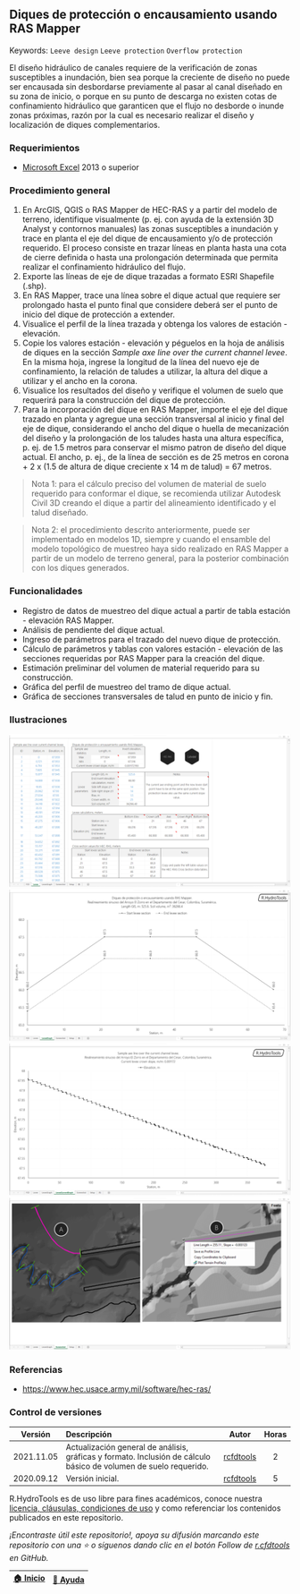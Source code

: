 ## Diques de protección o encausamiento usando RAS Mapper
Keywords: `Leeve design` `Leeve protection` `Overflow protection`

El diseño hidráulico de canales requiere de la verificación de zonas susceptibles a inundación, bien sea porque la creciente de diseño no puede ser encausada sin desbordarse previamente al pasar al canal diseñado en su zona de inicio, o porque en su punto de descarga no existen cotas de confinamiento hidráulico que garanticen que el flujo no desborde o inunde zonas próximas, razón por la cual es necesario realizar el diseño y localización de diques complementarios. 


### Requerimientos

* [Microsoft Excel](https://www.microsoft.com/en-us/microsoft-365/excel) 2013 o superior


### Procedimiento general

1. En ArcGIS, QGIS o RAS Mapper de HEC-RAS y a partir del modelo de terreno, identifique visualmente (p. ej. con ayuda de la extensión 3D Analyst y contornos manuales) las zonas susceptibles a inundación y trace en planta el eje del dique de encausamiento y/o de protección requerido. El proceso consiste en trazar líneas en planta hasta una cota de cierre definida o hasta una prolongación determinada que permita realizar el confinamiento hidráulico del flujo.
2. Exporte las líneas de eje de dique trazadas a formato ESRI Shapefile (.shp).
3. En RAS Mapper, trace una línea sobre el dique actual que requiere ser prolongado hasta el punto final que considere deberá ser el punto de inicio del dique de protección a extender.
4. Visualice el perfil de la línea trazada y obtenga los valores de estación - elevación.
5. Copie los valores estación - elevación y péguelos en la hoja de análisis de diques en la sección _Sample axe line over the current channel levee_. En la misma hoja, ingrese la longitud de la línea del nuevo eje de confinamiento, la relación de taludes a utilizar, la altura del dique a utilizar y el ancho en la corona.
6. Visualice los resultados del diseño y verifique el volumen de suelo que requerirá para la construcción del dique de protección.
7. Para la incorporación del dique en RAS Mapper, importe el eje del dique trazado en planta y agregue una sección transversal al inicio y final del eje de dique, considerando el ancho del dique o huella de mecanización del diseño y la prolongación de los taludes hasta una altura específica, p. ej. de 1.5 metros para conservar el mismo patron de diseño del dique actual. El ancho, p. ej., de la línea de sección es de 25 metros en corona + 2 x (1.5 de altura de dique creciente x 14 m de talud) = 67 metros.

> Nota 1: para el cálculo preciso del volumen de material de suelo requerido para conformar el dique, se recomienda utilizar Autodesk Civil 3D creando el dique a partir del alineamiento identificado y el talud diseñado.

> Nota 2: el procedimiento descrito anteriormente, puede ser implementado en modelos 1D, siempre y cuando el ensamble del modelo topológico de muestreo haya sido realizado en RAS Mapper a partir de un modelo de terreno general, para la posterior combinación con los diques generados.


### Funcionalidades

* Registro de datos de muestreo del dique actual a partir de tabla estación - elevación RAS Mapper.
* Análisis de pendiente del dique actual.
* Ingreso de parámetros para el trazado del nuevo dique de protección.
* Cálculo de parámetros y tablas con valores estación - elevación de las secciones requeridas por RAS Mapper para la creación del dique.
* Estimación preliminar del volumen de material requerido para su construcción.
* Gráfica del perfil de muestreo del tramo de dique actual.
* Gráfica de secciones transversales de talud en punto de inicio y fin.


### Ilustraciones

![R.HydroTools.DisenoDique.Screenshot1](https://github.com/rcfdtools/R.HydroTools/blob/main/DisenoDique/Screenshot/Screenshot1.png)
![R.HydroTools.DisenoDique.Screenshot2](https://github.com/rcfdtools/R.HydroTools/blob/main/DisenoDique/Screenshot/Screenshot2.png)
![R.HydroTools.DisenoDique.Screenshot3](https://github.com/rcfdtools/R.HydroTools/blob/main/DisenoDique/Screenshot/Screenshot3.png)
![R.HydroTools.DisenoDique.Screenshot4](https://github.com/rcfdtools/R.HydroTools/blob/main/DisenoDique/Screenshot/Screenshot4.png)


### Referencias

* https://www.hec.usace.army.mil/software/hec-ras/


### Control de versiones

| Versión    | Descripción                                                                                                        | Autor                                     | Horas |
|------------|:-------------------------------------------------------------------------------------------------------------------|-------------------------------------------|:-----:|
| 2021.11.05 | Actualización general de análisis, gráficas y formato. Inclusión de cálculo básico de volumen de suelo requerido.  | [rcfdtools](https://github.com/rcfdtools) |   2   |
| 2020.09.12 | Versión inicial.                                                                                                   | [rcfdtools](https://github.com/rcfdtools) |   5   |


R.HydroTools es de uso libre para fines académicos, conoce nuestra [licencia, cláusulas, condiciones de uso](https://github.com/rcfdtools/R.HydroTools/wiki/License) y como referenciar los contenidos publicados en este repositorio.

_¡Encontraste útil este repositorio!, apoya su difusión marcando este repositorio con una ⭐ o síguenos dando clic en el botón Follow de [r.cfdtools](https://github.com/rcfdtools) en GitHub._

| [:house: Inicio](https://github.com/rcfdtools/R.HydroTools/wiki) | [:beginner: Ayuda](https://github.com/rcfdtools/R.HydroTools/discussions/8) |
|------------------------------------------------------------------|-----------------------------------------------------------------------------|

